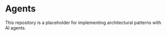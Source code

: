 # Agents

This repository is a placeholder for implementing architectural patterns with AI agents.

